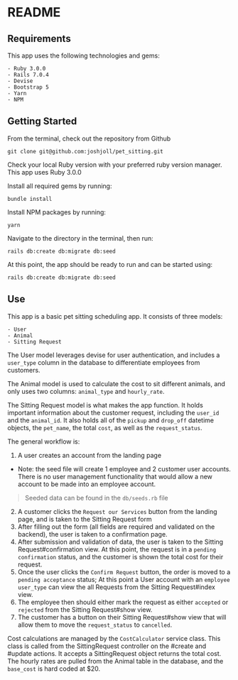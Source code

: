 # README

## Requirements
This app uses the following technologies and gems:

    - Ruby 3.0.0
    - Rails 7.0.4
    - Devise
    - Bootstrap 5
    - Yarn
    - NPM

## Getting Started
From the terminal, check out the repository from Github

    git clone git@github.com:joshjoll/pet_sitting.git

Check your local Ruby version with your preferred ruby version manager. This app uses Ruby 3.0.0

Install all required gems by running:

    bundle install

Install NPM packages by running:

    yarn

Navigate to the directory in the terminal, then run:

    rails db:create db:migrate db:seed

At this point, the app should be ready to run and can be started using:

    rails db:create db:migrate db:seed

## Use
This app is a basic pet sitting scheduling app. It consists of three models:

    - User
    - Animal
    - Sitting Request

The User model leverages devise for user authentication, and includes a `user_type` column in the database to differentiate employees from customers.

The Animal model is used to calculate the cost to sit different animals, and only uses two columns: `animal_type` and `hourly_rate`.

The Sitting Request model is what makes the app function. It holds important information about the customer request, including the `user_id` and the `animal_id`. It also holds all of the `pickup` and `drop_off` datetime objects, the `pet_name`, the total `cost`, as well as the `request_status`.

The general workflow is:

1. A user creates an account from the landing page

- Note: the seed file will create 1 employee and 2 customer user accounts. There is no user management functionality that would allow a new account to be made into an employee account.

> Seeded data can be found in the `db/seeds.rb` file

2. A customer clicks the `Request our Services` button from the landing page, and is taken to the Sitting Request form
3. After filling out the form (all fields are required and validated on the backend), the user is taken to a confirmation page.
4. After submission and validation of data, the user is taken to the Sitting Request#confirmation view. At this point, the request is in a `pending confirmation` status, and the customer is shown the total cost for their request.
5. Once the user clicks the `Confirm Request` button, the order is moved to a `pending acceptance` status; At this point a User account with an `employee` `user_type` can view the all Requests from the Sitting Request#index view.
6. The employee then should either mark the request as either `accepted` or `rejected` from the Sitting Request#show view.
7. The customer has a button on their Sitting Request#show view that will allow them to move the `request_status` to `cancelled`.

Cost calculations are managed by the `CostCalculator` service class. This class is called from the SittingRequest controller on the #create and #update actions. It accepts a SittingRequest object returns the total cost. The hourly rates are pulled from the Animal table in the database, and the `base_cost` is hard coded at $20.

